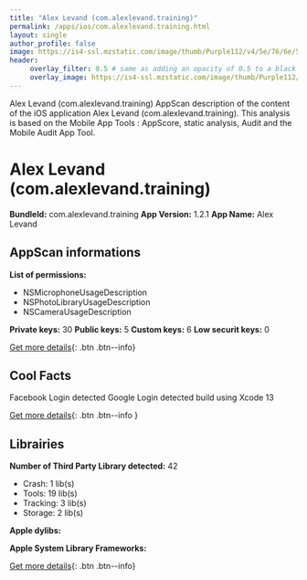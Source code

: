```yaml
---
title: "Alex Levand (com.alexlevand.training)"
permalink: /apps/ios/com.alexlevand.training.html
layout: single
author_profile: false
image: https://is4-ssl.mzstatic.com/image/thumb/Purple112/v4/5e/76/6e/5e766eef-b26c-6a73-f1ba-e2184608b31b/AppIcon-prod-0-0-1x_U007emarketing-0-0-0-7-0-0-sRGB-0-0-0-GLES2_U002c0-512MB-85-220-0-0.png/512x512bb.jpg
header: 
     overlay_filter: 0.5 # same as adding an opacity of 0.5 to a black background
     overlay_image: https://is4-ssl.mzstatic.com/image/thumb/Purple112/v4/5e/76/6e/5e766eef-b26c-6a73-f1ba-e2184608b31b/AppIcon-prod-0-0-1x_U007emarketing-0-0-0-7-0-0-sRGB-0-0-0-GLES2_U002c0-512MB-85-220-0-0.png/512x512bb.jpg
---
```

Alex Levand (com.alexlevand.training) AppScan description of the content of the iOS application Alex Levand (com.alexlevand.training). This analysis is based on the Mobile App Tools : AppScore, static analysis, Audit and the Mobile Audit App Tool.

# Alex Levand (com.alexlevand.training)

**BundleId:** com.alexlevand.training
**App Version:** 1.2.1
**App Name:** Alex Levand


## AppScan informations 

**List of permissions:** 
- NSMicrophoneUsageDescription
- NSPhotoLibraryUsageDescription
- NSCameraUsageDescription
  
  
**Private keys:** 30
**Public keys:** 5
**Custom keys:** 6
**Low securit keys:** 0
  
[Get more details](/pricing.html){: .btn .btn--info}

## Cool Facts

Facebook Login detected
Google Login detected
build using Xcode 13
  
[Get more details](/pricing.html){: .btn .btn--info }

## Librairies 
**Number of Third Party Library detected:** 42
- Crash: 1 lib(s)
- Tools: 19 lib(s)
- Tracking: 3 lib(s)
- Storage: 2 lib(s)


**Apple dylibs:**


**Apple System Library Frameworks:**


  
[Get more details](/pricing.html){: .btn .btn--info}

